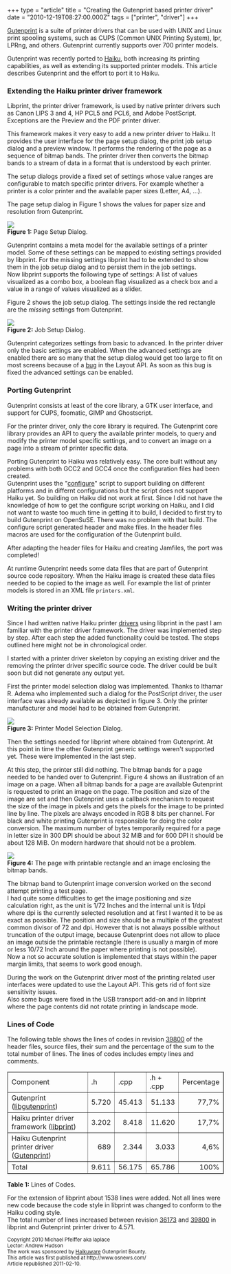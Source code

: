 +++
type = "article"
title = "Creating the Gutenprint based printer driver"
date = "2010-12-19T08:27:00.000Z"
tags = ["printer", "driver"]
+++

<p>
<a href="http://gutenprint.sourceforge.net/">Gutenprint</a> is a suite of printer drivers that can be used with UNIX and Linux print spooling systems, such as CUPS (Common UNIX Printing System), lpr, LPRng, and others. Gutenprint currently supports over 700 printer models. </p>
</p>
<p>
Gutenprint was recently ported to <a href="http://haiku-os.org">Haiku</a>, both increasing its printing capabilities, as well as extending its supported printer models. This article describes Gutenprint and the effort to port it to Haiku.
</p>
<!--break-->
<h3>Extending the Haiku printer driver framework</h3>
<p>
Libprint, the printer driver framework, is used by native printer drivers such as Canon LIPS 3 and 4, HP PCL5 and PCL6, and Adobe PostScript. Exceptions are the Preview and the PDF printer driver.
</p>

<p>
This framework makes it very easy to add a new printer driver to Haiku. It provides the user interface for the page setup dialog, the print job setup dialog and a preview window. It performs the rendering of the page as a sequence of bitmap bands. The printer driver then converts the bitmap bands to a stream of data in a format that is understood by each printer.
</p>

<p>
The setup dialogs provide a fixed set of settings whose value ranges are configurable to match specific printer drivers. For example whether a printer is a color printer and the available paper sizes (Letter, A4, ...).
</p>

<p>
The page setup dialog in Figure 1 shows the values for paper size and resolution from Gutenprint.
</p>
<img src="/files/GutenprintDriver_PageSetup_Annotated.png"/><br>
<b>Figure 1:</b> Page Setup Dialog.<br>

<p>
Gutenprint contains a meta model for the available settings of a printer model. Some of these settings can be mapped to existing settings provided by libprint. For the missing settings libprint had to be extended to show them in the job setup dialog and to persist them in the job settings.<br>
Now libprint supports the following type of settings: A list of values visualized as a combo box, a boolean flag visualized as a check box and a value in a range of values visualized as a slider.
</p>

<p>
Figure 2 shows the job setup dialog. The settings inside the red rectangle are the <i>missing</i> settings from Gutenprint.
</p>

<img src="/files/GutenprintDriver_JobSetup_Annotated.png"/><br>
<b>Figure 2:</b> Job Setup Dialog.<br>

<p>
Gutenprint categorizes settings from basic to advanced. In the printer driver only the basic settings are enabled. When the advanced settings are enabled there are so many that the setup dialog would get too large to fit on most screens because of a <a href="https://www.freelists.org/post/haiku-development/Putting-a-BGridView-inside-BScrollView,8">bug</a> in the Layout API. As soon as this bug is fixed the advanced settings can be enabled.
</p>

<h3>Porting Gutenprint</h3>
<p>
Gutenprint consists at least of the core library, a GTK user interface, and support for CUPS, foomatic, GIMP and Ghostscript.
</p>

<p>
For the printer driver, only the core library is required. The Gutenprint core library provides an API to query the available printer models, to query and modify the printer model specific settings, and to convert an image on a page into a stream of printer specific data.
</p>

<p>
Porting Gutenprint to Haiku was relatively easy. The core built without any problems with both GCC2 and GCC4 once the configuration files had been created.</br>
Gutenprint uses the &quot;<a href="http://www.gnu.org/software/autoconf/manual/autoconf.html">configure</a>&quot; script to support building on different platforms and in differnt configurations but the script does not support Haiku yet. So building on Haiku did not work at first. Since I did not have the knowledge of how to get the configure script working on Haiku, and I did not want to waste too much time in getting it to build, I decided to first try to build Gutenprint on OpenSuSE. There was no problem with that build. The configure script generated header and make files. In the header files macros are used for the configuration of the Gutenprint build.
</p>
<p>
After adapting the header files for Haiku and creating Jamfiles, the port was completed!</br>
</p>

<p>
At runtime Gutenprint needs some data files that are part of Gutenprint source code repository. When the Haiku image is created these data files needed to be copied to the image as well. For example the list of printer models is stored in an XML file <code>printers.xml</code>.
</p>

<h3>Writing the printer driver</h3>
<p>
Since I had written native Haiku printer <a href="/documents/dev/how_to_write_a_printer_driver">drivers</a> using libprint in the past I am familiar with the printer driver framework. The driver was implemented step by step. After each step the added functionality could be tested. The steps outlined here might not be in chronological order.
</p>
<p>
I started with a printer driver skeleton by copying an existing driver and the removing the printer driver specific source code. The driver could be built soon but did not generate any output yet.
</p>

<p>
First the printer model selection dialog was implemented. Thanks to Ithamar R. Adema who implemented such a dialog for the PostScript driver, the user interface was already available as depicted in figure 3. Only the printer manufacturer and model had to be obtained from Gutenprint.
</p>

<img src="/files/GutenprintDriver_SelectPrinter.png"/><br>
<b>Figure 3:</b> Printer Model Selection Dialog.<br>

<p>
Then the settings needed for libprint where obtained from Gutenprint. At this point in time the other Gutenprint generic settings weren't supported yet. These were implemented in the last step.
</p>

<p>
At this step, the printer still did nothing. The bitmap bands for a page needed to be handed over to Gutenprint. Figure 4 shows an illustration of an image on a page. When all bitmap bands for a page are available Gutenprint is requested to print an image on the page. The position and size of the image are set and then Gutenprint uses a callback mechanism to request the size of the image in pixels and gets the pixels for the image to be printed line by line. The pixels are always encoded in RGB 8 bits per channel. For black and white printing Gutenprint is responsible for doing the color conversion. The maximum number of bytes temporarily required for a page in letter size in 300 DPI should be about 32 MiB and for 600 DPI it should be about 128 MiB. On modern hardware that should not be a problem.
</p>

<img src="/files/GutenprintDriver_Page.png"/><br>
<b>Figure 4:</b> The page with printable rectangle and an image enclosing the bitmap bands.<br>

<p>
The bitmap band to Gutenprint image conversion worked on the second attempt printing a test page. <br>
I had quite some difficulties to get the image positioning and size calculation right, as the unit is 1/72 Inches and the internal unit is 1/dpi where dpi is the currently selected resolution and at first I wanted it to be as exact as possible. The position and size should be a multiple of the greatest common divisor of 72 and dpi. However that is not always possible without truncation of the output image, because Gutenprint does not allow to place an image outside the printable rectangle (there is usually a margin of more or less 10/72 Inch around the paper where printing is not possible).<br>
Now a not so accurate solution is implemented that stays within the paper margin limits, that seems to work good enough.
</p>

<p>
During the work on the Gutenprint driver most of the printing related user interfaces were updated to use the Layout API. This gets rid of font size sensitivity issues. <br>
Also some bugs were fixed in the USB transport add-on and in libprint where the page contents did not rotate printing in landscape mode.
</p>

<h3>Lines of Code</h3>
<p>
The following table shows the lines of codes in revision <a href="https://dev.haiku-os.org/changeset/39800">39800</a> of the header files, source files, their sum and the percentage of the sum to the total number of lines. The lines of codes includes empty lines and comments.
</p>

<table border="1">
<tr><td>Component                                   </td><td>.h</td>   <td>.cpp</td>  <td>.h + .cpp</td><td>Percentage</td></tr>
<tr><td>Gutenprint (<a href="https://dev.haiku-os.org/browser/haiku/trunk/src/libs/print/libgutenprint/src/main">libgutenprint</a>)</td>
                                                         <td align="right">5.720</td><td align="right">45.413</td><td align="right">51.133</td>  <td align="right"> 77,7%</td></tr>
<tr><td>Haiku printer driver framework (<a href="https://dev.haiku-os.org/browser/haiku/trunk/src/libs/print/libprint">libprint</a>)
                                                         </td><td align="right">3.202</td><td align="right"> 8.418</td><td align="right">11.620</td>  <td align="right"> 17,7%</td></tr>
<tr><td>Haiku Gutenprint printer driver (<a href="https://dev.haiku-os.org/browser/haiku/trunk/src/add-ons/print/drivers/gutenprint">Gutenprint</a>)</td>
                                                         <td align="right">  689</td><td align="right"> 2.344</td><td align="right"> 3.033</td>  <td align="right">  4,6%</td></tr>
<tr><td>Total                                       </td><td align="right">9.611</td><td align="right">56.175</td><td align="right">65.786</td>  <td align="right">100%</td></tr>
</table>
<b>Table 1:</b> Lines of Codes.<br>

<p>
For the extension of libprint about 1538 lines were added. Not all lines were new code because the code style in libprint was changed to conform to the
Haiku coding style.<br>
The total number of lines increased between revision <a href="https://dev.haiku-os.org/changeset/36173">36173</a> and <a href="https://dev.haiku-os.org/changeset/39800">39800</a> in libprint and Gutenprint printer driver to 4.571.
</p>

<p>
<small>
Copyright 2010 Michael Pfeiffer aka laplace<br>
Lector: Andrew Hudson<br>
The work was sponsored by <a href="http://haikuware.com/20101004536/gutenprint-bounty-started">Haikuware</a> Gutenprint Bounty.<br>
This article was first published at http://www.osnews.com/<br>
Article republished 2011-02-10. 
</small>
</p>